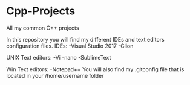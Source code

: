# Cpp-Projects
All my common C++ projects

In this repository you will find my different IDEs and text editors configuration files.
IDEs:
	-Visual Studio 2017
	-Clion

UNIX Text editors:
	-Vi
	-nano
	-SublimeText

Win Text editors:
	-Notepad++
You will also find my .gitconfig file that is located in your /home/username folder

